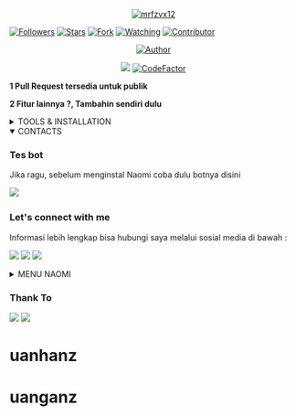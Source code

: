 <p align="center">
<a href="https://github.com/mrfzvx12"><img title="mrfzvx12" src="https://img.shields.io/badge/github-Mrfzvx12-orange.svg?style=social&logo=github"></a>
</p>

<a href="https://github.com/mrfzvx12/followers"><img title="Followers" src="https://img.shields.io/github/followers/mrfzvx12?label=Followers&style=social"></a>
<a href="https://github.com/mrfzvx12/lexav3/stargazers/"><img title="Stars" src="https://img.shields.io/github/stars/mrfzvx12/lexav3?&style=social"></a>
<a href="https://github.com/mrfzvx12/lexav3/network/members"><img title="Fork" src="https://img.shields.io/github/forks/mrfzvx12/lexav3?style=social"></a>
<a href="https://github.com/mrfzvx12/lexav3/watchers"><img title="Watching" src="https://img.shields.io/github/watchers/mrfzvx12/lexav3?label=Watching&style=social"></a>
<a href="https://github.com/mrfzvx12/lexav3/watchers"><img title="Contributor" src="https://img.shields.io/github/contributors/mrfzvx12/lexav3?logo=github&style=social"></a>
</p>

<p align="center">
<a href="https://github.com/mrfzvx12"><img title="Author" src="https://img.shields.io/badge/Lexa x Naomi-V3-orange?style=for-the-badge&logo=github"></a>
</p>


<p align="center">
<a href="https://github.com/mrfzvx12/lexav3"><img src="https://img.shields.io/github/repo-size/mrfzvx12/lexav3?label=Repo%20size&style=plastic"></a>
<a href="https://www.codefactor.io/repository/github/mrfzvx12/lexav3"><img src="https://www.codefactor.io/repository/github/mrfzvx12/lexav3/badge" alt="CodeFactor" /></a>

</p>

**1 Pull Request tersedia untuk publik**

**2 Fitur lainnya ?, Tambahin sendiri dulu**

<details close="close">
  <summary>TOOLS & INSTALLATION</summary>
  
### Tools
Aplikasi untuk menjalankan dan mempermudah mengedit keperluan bot, Kalian bisa download aplikasi di bawah pada PlayStore.

| Aplikasi | Link |
|--------|--------|
| **Termux** | [Download disini](https://play.google.com/store/apps/details?id=com.termux) |
| **Acode** | [Download disini](https://play.google.com/store/apps/details?id=com.foxdebug.acodefree) |
<p align="center">
  <div align="center">
 <code><img height="40" src="https://raw.githubusercontent.com/github/explore/80688e429a7d4ef2fca1e82350fe8e3517d3494d/topics/terminal/terminal.png"></code>
 <code><img height="40" src="https://user-images.githubusercontent.com/72728486/108440991-c9196180-7286-11eb-910e-d95691565ec8.png"></code>

  </div>
  </p>


### Install With Termux
Untuk penginstalan nya cukup simple, ikuti langkah-langkah berikut pada Aplikasi **Termux**

```bash
> pkg install git
> git clone https://github.com/mrfzvx12/lexav3
> cd lexav3
> bash install.sh
> npm start
```

setelah keluar QR code pada termux, lalu kalian scan menggunakan nomor WhatsApp yang akan di gunakan untuk bot
</details>

<details open="open">
  <summary>CONTACTS</summary>

### Tes bot
Jika ragu, sebelum menginstal Naomi coba dulu botnya disini
<p>
<a href="https://wa.me/6285774407693?text=.menu" target="blank"><img src="https://img.shields.io/badge/WhatsApp Bot Lexa v3-30302f?style=flat&logo=whatsapp" /></a>
</p>

### Let's connect with me
Informasi lebih lengkap bisa hubungi saya melalui sosial media di bawah :

<p>
<a href="http://wa.me/6282223014661" target="blank"><img src="https://img.shields.io/badge/Whatsapp-30302f?style=flat&logo=whatsapp" /></a>
<a href="http://www.instagram.com/mrf.zvx/" target="blank"><img src="https://img.shields.io/badge/Instagram-30302f?style=flat&logo=instagram" /></a>
<a href="https://www.facebook.com/profile.php?id=100028409167054" target="blank"><img src="https://img.shields.io/badge/Facebook-30302f?style=flat&logo=facebook" /></a>
</p>

  </details>

  <details close="close">
  <summary>MENU NAOMI</summary>

### List Menu

<details close="close">
  <summary>ABOUT NAOMI</summary>
  
| ABOUT LEXA |Yes/No|
| ------------- | ------------- |
  </details>
  
  
<details close="close">
  <summary>FUN</summary>
  
| FUN |Yes/No|
| ------------- | ------------- |
  </details>

<details close="close">
  <summary>GAME</summary>

| Game |Yes|
| ------------- | ------------- |

| DOWNLOAD |Yes|
| ------------- | ------------- |
  </details>

<details close="close">
  <summary>PICTURE</summary>

| TOOLS |Yes|
| ------------- | ------------- |

| PICTURE |Yes|
| ------------- | ------------- |
  </details>

<details close="close">
  <summary>TEXT & TOOLS</summary>

| TEXT |Yes|
| ------------- | ------------- |
  </details>

<details close="close">
  <summary>STICKER</summary>

| EDUKASI |Yes|
| ------------- | ------------- |
  </details>
  
  <details close="close">
  <summary>MEDIA</summary>

| WHEATER |Yes|
| ------------- | ------------- |
  </details>

<details close="close">
  <summary>ANIME</summary>
| Others |Yes|
| ------------- | ------------- |
  </details>
  
  <details close="close">
  <summary>ISLAM</summary>
  
| Groups |Yes|
| ------------- | ------------- |
  </details>
  
  <details close="close">
  <summary>PRIMBON & EDUKASI</summary>
  
| Groups |Yes|
| ------------- | ------------- |
  </details>
  
  <details close="close">
  <summary>WEATHER</summary>
  
| Groups |Yes|
| ------------- | ------------- |
  </details>
  
  <details close="close">
  <summary>OTHER</summary>
  
| Groups |Yes|
| ------------- | ------------- |
  </details>
  
  <details close="close">
  <summary>GROUP</summary>
  
| Groups |Yes|
| ------------- | ------------- |
  </details>
  
  <details close="close">
  <summary>PREMIUM</summary>
  
| Groups |Yes|
| ------------- | ------------- |
  </details>
  
  <details close="close">
  <summary>OWNER</summary>
  
| Groups |Yes|
| ------------- | ------------- |
  </details>
    </details>
    
### Thank To
<a href="https://github.com/MhankBarBar/MhankBarBar"><img src="https://img.shields.io/badge/MhankBarBar/Termux wabot-black?style=flat-square&logo=github"></a>
<a href="https://github.com/adiwajshing/Baileys"><img src="https://img.shields.io/badge/-adiwajshing/Baileys-black?style=flat-square&logo=github"></a>
# uanhanz
# uanganz
